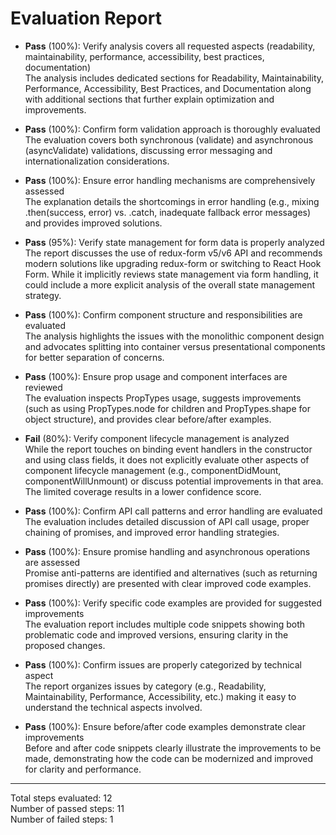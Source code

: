 # Evaluation Report

- **Pass** (100%): Verify analysis covers all requested aspects (readability, maintainability, performance, accessibility, best practices, documentation)  
  The analysis includes dedicated sections for Readability, Maintainability, Performance, Accessibility, Best Practices, and Documentation along with additional sections that further explain optimization and improvements.

- **Pass** (100%): Confirm form validation approach is thoroughly evaluated  
  The evaluation covers both synchronous (validate) and asynchronous (asyncValidate) validations, discussing error messaging and internationalization considerations.

- **Pass** (100%): Ensure error handling mechanisms are comprehensively assessed  
  The explanation details the shortcomings in error handling (e.g., mixing .then(success, error) vs. .catch, inadequate fallback error messages) and provides improved solutions.

- **Pass** (95%): Verify state management for form data is properly analyzed  
  The report discusses the use of redux-form v5/v6 API and recommends modern solutions like upgrading redux-form or switching to React Hook Form. While it implicitly reviews state management via form handling, it could include a more explicit analysis of the overall state management strategy.

- **Pass** (100%): Confirm component structure and responsibilities are evaluated  
  The analysis highlights the issues with the monolithic component design and advocates splitting into container versus presentational components for better separation of concerns.

- **Pass** (100%): Ensure prop usage and component interfaces are reviewed  
  The evaluation inspects PropTypes usage, suggests improvements (such as using PropTypes.node for children and PropTypes.shape for object structure), and provides clear before/after examples.

- **Fail** (80%): Verify component lifecycle management is analyzed  
  While the report touches on binding event handlers in the constructor and using class fields, it does not explicitly evaluate other aspects of component lifecycle management (e.g., componentDidMount, componentWillUnmount) or discuss potential improvements in that area. The limited coverage results in a lower confidence score.

- **Pass** (100%): Confirm API call patterns and error handling are evaluated  
  The evaluation includes detailed discussion of API call usage, proper chaining of promises, and improved error handling strategies.

- **Pass** (100%): Ensure promise handling and asynchronous operations are assessed  
  Promise anti-patterns are identified and alternatives (such as returning promises directly) are presented with clear improved code examples.

- **Pass** (100%): Verify specific code examples are provided for suggested improvements  
  The evaluation report includes multiple code snippets showing both problematic code and improved versions, ensuring clarity in the proposed changes.

- **Pass** (100%): Confirm issues are properly categorized by technical aspect  
  The report organizes issues by category (e.g., Readability, Maintainability, Performance, Accessibility, etc.) making it easy to understand the technical aspects involved.

- **Pass** (100%): Ensure before/after code examples demonstrate clear improvements  
  Before and after code snippets clearly illustrate the improvements to be made, demonstrating how the code can be modernized and improved for clarity and performance.

---

Total steps evaluated: 12  
Number of passed steps: 11  
Number of failed steps: 1